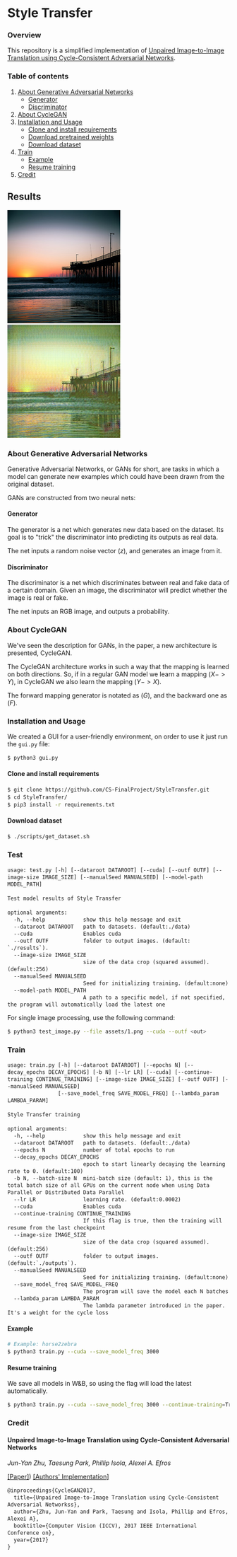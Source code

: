 # Style Transfer

### Overview
This repository is a simplified implementation of [Unpaired Image-to-Image Translation using Cycle-Consistent Adversarial Networks](https://arxiv.org/abs/1703.10593).  

### Table of contents
1. [About Generative Adversarial Networks](#about-generative-adversarial-networks)
   * [Generator](#generator)
   * [Discriminator](#discriminator)
2. [About CycleGAN](#about-cyclegan)
3. [Installation and Usage](#installation-and-usage)
    * [Clone and install requirements](#clone-and-install-requirements)
    * [Download pretrained weights](#download-pretrained-weights)
    * [Download dataset](#download-dataset)
4. [Train](#train)
    * [Example](#example)
    * [Resume training](#resume-training)
5. [Credit](#credit)

## Results
![Real](assets/12.jpg)
![Fake](outputs/gui/gui_result.png)

### About Generative Adversarial Networks
Generative Adversarial Networks, or GANs for short, are tasks in which a model can generate new examples which
could have been drawn from the original dataset.

GANs are constructed from two neural nets:

#### Generator
The generator is a net which generates new data based on the dataset. Its goal is to "trick" the discriminator
into predicting its outputs as real data.

The net inputs a random noise vector $(z)$, and generates an image from it.

#### Discriminator
The discriminator is a net which discriminates between real and fake data of a certain domain. Given an image,
the discriminator will predict whether the image is real or fake.

The net inputs an RGB image, and outputs a probability.

### About CycleGAN
We've seen the description for GANs, in the paper, a new architecture is presented, CycleGAN.

The CycleGAN architecture works in such a way that the mapping is learned on both directions. 
So, if in a regular GAN model we learn a mapping $(X -> Y)$, in CycleGAN we also learn the mapping $(Y -> X)$.

The forward mapping generator is notated as $(G)$, and the backward one as $(F)$.

### Installation and Usage

We created a GUI for a user-friendly environment, on order to use it just run the `gui.py` file:
```bash
$ python3 gui.py
```

#### Clone and install requirements

```bash
$ git clone https://github.com/CS-FinalProject/StyleTransfer.git
$ cd StyleTransfer/
$ pip3 install -r requirements.txt
```

#### Download dataset

```bash
$ ./scripts/get_dataset.sh
```

### Test

```text
usage: test.py [-h] [--dataroot DATAROOT] [--cuda] [--outf OUTF] [--image-size IMAGE_SIZE] [--manualSeed MANUALSEED] [--model-path MODEL_PATH]

Test model results of Style Transfer

optional arguments:
  -h, --help            show this help message and exit
  --dataroot DATAROOT   path to datasets. (default:./data)
  --cuda                Enables cuda
  --outf OUTF           folder to output images. (default: `./results`).
  --image-size IMAGE_SIZE
                        size of the data crop (squared assumed). (default:256)
  --manualSeed MANUALSEED
                        Seed for initializing training. (default:none)
  --model-path MODEL_PATH
                        A path to a specific model, if not specified, the program will automatically load the latest one

```

For single image processing, use the following command:

```bash
$ python3 test_image.py --file assets/1.png --cuda --outf <out>
```

### Train

```text
usage: train.py [-h] [--dataroot DATAROOT] [--epochs N] [--decay_epochs DECAY_EPOCHS] [-b N] [--lr LR] [--cuda] [--continue-training CONTINUE_TRAINING] [--image-size IMAGE_SIZE] [--outf OUTF] [--manualSeed MANUALSEED]
                [--save_model_freq SAVE_MODEL_FREQ] [--lambda_param LAMBDA_PARAM]

Style Transfer training

optional arguments:
  -h, --help            show this help message and exit
  --dataroot DATAROOT   path to datasets. (default:./data)
  --epochs N            number of total epochs to run
  --decay_epochs DECAY_EPOCHS
                        epoch to start linearly decaying the learning rate to 0. (default:100)
  -b N, --batch-size N  mini-batch size (default: 1), this is the total batch size of all GPUs on the current node when using Data Parallel or Distributed Data Parallel
  --lr LR               learning rate. (default:0.0002)
  --cuda                Enables cuda
  --continue-training CONTINUE_TRAINING
                        If this flag is true, then the training will resume from the last checkpoint
  --image-size IMAGE_SIZE
                        size of the data crop (squared assumed). (default:256)
  --outf OUTF           folder to output images. (default:`./outputs`).
  --manualSeed MANUALSEED
                        Seed for initializing training. (default:none)
  --save_model_freq SAVE_MODEL_FREQ
                        The program will save the model each N batches
  --lambda_param LAMBDA_PARAM
                        The lambda parameter introduced in the paper. It's a weight for the cycle loss
```

#### Example

```bash
# Example: horse2zebra
$ python3 train.py --cuda --save_model_freq 3000
```

#### Resume training

We save all models in W&B, so using the flag will load the latest automatically.

```bash
$ python3 train.py --cuda --save_model_freq 3000 --continue-training=True
```

### Credit

#### Unpaired Image-to-Image Translation using Cycle-Consistent Adversarial Networks
_Jun-Yan Zhu, Taesung Park, Phillip Isola, Alexei A. Efros_ <br>

[[Paper]](https://arxiv.org/pdf/1703.10593)) [[Authors' Implementation]](https://github.com/junyanz/pytorch-CycleGAN-and-pix2pix)

```
@inproceedings{CycleGAN2017,
  title={Unpaired Image-to-Image Translation using Cycle-Consistent Adversarial Networkss},
  author={Zhu, Jun-Yan and Park, Taesung and Isola, Phillip and Efros, Alexei A},
  booktitle={Computer Vision (ICCV), 2017 IEEE International Conference on},
  year={2017}
}
```
